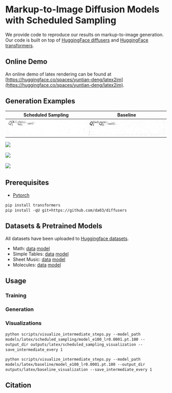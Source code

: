 # Markup-to-Image Diffusion Models with Scheduled Sampling

We provide code to reproduce our results on markup-to-image generation. Our code is built on top of [HuggingFace diffusers](https://github.com/huggingface/diffusers) and [HuggingFace transformers](https://github.com/huggingface/transformers).

## Online Demo

An online demo of latex rendering can be found at [https://huggingface.co/spaces/yuntian-deng/latex2im](https://huggingface.co/spaces/yuntian-deng/latex2im).

## Generation Examples

Scheduled Sampling            |   Baseline
:----------------------------:|:---------------------------------------:
![](imgs/math_rendering.gif)  |  ![](imgs/math_rendering_baseline.gif)

![](table_rendering.gif)

![](music_rendering.gif)

![](molecule_rendering.gif)



## Prerequisites

* [Pytorch](https://pytorch.org/get-started/locally/)

```
pip install transformers
pip install -qU git+https://github.com/da03/diffusers
```

## Datasets & Pretrained Models

All datasets have been uploaded to [Huggingface datasets](https://huggingface.co/yuntian-deng).

* Math: [data]() [model]()
* Simple Tables: [data]() [model]()
* Sheet Music: [data]() [model]()
* Molecules: [data]() [model]()

## Usage

### Training


### Generation

### Visualizations

```
python scripts/visualize_intermediate_steps.py --model_path models/latex/scheduled_sampling/model_e100_lr0.0001.pt.100 --output_dir outputs/latex/scheduled_sampling_visualization --save_intermediate_every 1
```

```
python scripts/visualize_intermediate_steps.py --model_path models/latex/baseline/model_e100_lr0.0001.pt.100 --output_dir outputs/latex/baseline_visualization --save_intermediate_every 1
```

## Citation

